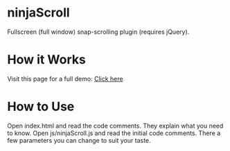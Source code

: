 ninjaScroll
===========

Fullscreen (full window) snap-scrolling plugin (requires jQuery).

How it Works
============

Visit this page for a full demo:
<a target="_blank" href="http://johncampbell.ninja/ninjaScroll/">Click here</a>

How to Use
==========

Open index.html and read the code comments. They explain what you need to know.
Open js/ninjaScroll.js and read the initial code comments. There a few parameters you can change to suit your taste.
